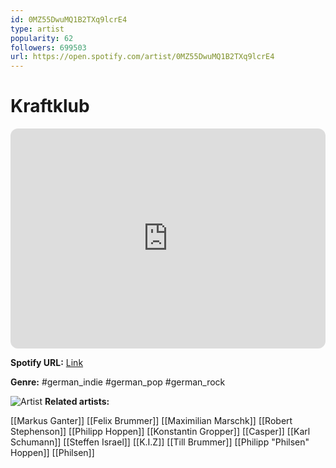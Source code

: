 ```yaml
---
id: 0MZ55DwuMQ1B2TXq9lcrE4
type: artist
popularity: 62
followers: 699503
url: https://open.spotify.com/artist/0MZ55DwuMQ1B2TXq9lcrE4
---
```

# Kraftklub

<iframe style="border-radius:12px" src="https://open.spotify.com/embed/artist/0MZ55DwuMQ1B2TXq9lcrE4" width="100%" height="352" frameBorder="0" allowfullscreen="" allow="autoplay; clipboard-write; encrypted-media; fullscreen; picture-in-picture" loading="lazy"></iframe>

**Spotify URL:** [Link](https://open.spotify.com/artist/0MZ55DwuMQ1B2TXq9lcrE4)

**Genre:**  #german_indie #german_pop #german_rock

![Artist](https://i.scdn.co/image/ab6761610000e5ebce597d3c77070ff0aabe6124)
**Related artists:**

[[Markus Ganter]]
[[Felix Brummer]]
[[Maximilian Marschk]]
[[Robert Stephenson]]
[[Philipp Hoppen]]
[[Konstantin Gropper]]
[[Casper]]
[[Karl Schumann]]
[[Steffen Israel]]
[[K.I.Z]]
[[Till Brummer]]
[[Philipp "Philsen" Hoppen]]
[[Philsen]]
